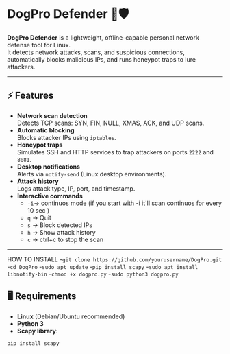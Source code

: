 # DogPro Defender 🐶🛡️

**DogPro Defender** is a lightweight, offline-capable personal network defense tool for Linux.  
It detects network attacks, scans, and suspicious connections, automatically blocks malicious IPs, and runs honeypot traps to lure attackers.  

---

## ⚡ Features

- **Network scan detection**  
  Detects TCP scans: SYN, FIN, NULL, XMAS, ACK, and UDP scans.  
- **Automatic blocking**  
  Blocks attacker IPs using `iptables`.  
- **Honeypot traps**  
  Simulates SSH and HTTP services to trap attackers on ports `2222` and `8081`.  
- **Desktop notifications**  
  Alerts via `notify-send` (Linux desktop environments).  
- **Attack history**  
  Logs attack type, IP, port, and timestamp.  
- **Interactive commands**
  - `-i`→ continuos mode (if you start with -i it'll scan continuos for every 10 sec )  
  - `q` → Quit  
  - `s` → Block detected IPs  
  - `h` → Show attack history 
  - `c` → ctrl+c to stop the scan 

---
HOW TO INSTALL 
-`git clone https://github.com/yourusername/DogPro.git`
-`cd DogPro`
-`sudo apt update`
-`pip install scapy`
-`sudo apt install libnotify-bin`
-`chmod +x dogpro.py`
-`sudo python3 dogpro.py`



## 🖥️ Requirements

- **Linux** (Debian/Ubuntu recommended)  
- **Python 3**  
- **Scapy library**:

```bash
pip install scapy
